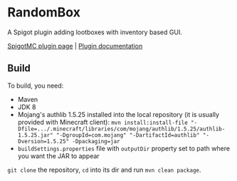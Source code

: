 # RandomBox
A Spigot plugin adding lootboxes with inventory based GUI.

[SpigotMC plugin page](https://www.spigotmc.org/resources/randombox.3217/) | [Plugin documentation](https://dev.bukkit.org/projects/random_box/pages/main/documentation)

## Build

To build, you need:
- Maven
- JDK 8
- Mojang's authlib 1.5.25 installed into the local repository (it is usually provided with Minecraft client): `mvn install:install-file "-Dfile=.../.minecraft/libraries/com/mojang/authlib/1.5.25/authlib-1.5.25.jar" "-DgroupId=com.mojang" "-DartifactId=authlib" "-Dversion=1.5.25" -Dpackaging=jar`
- `buildSettings.properties` file with `outputDir` property set to path where you want the JAR to appear

`git clone` the repository, `cd` into its dir and run `mvn clean package`.